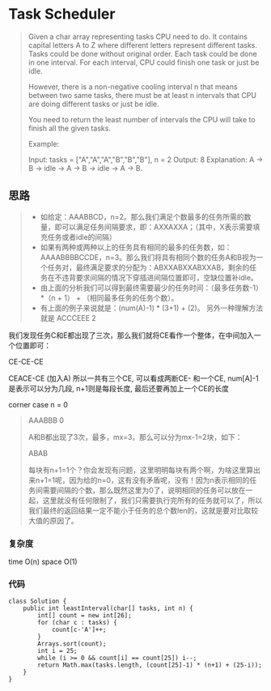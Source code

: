 # Task Scheduler

> Given a char array representing tasks CPU need to do. It contains capital letters A to Z where different letters represent different tasks. Tasks could be done without original order. Each task could be done in one interval. For each interval, CPU could finish one task or just be idle.
> 
> However, there is a non-negative cooling interval n that means between two same tasks, there must be at least n intervals that CPU are doing different tasks or just be idle.
> 
> You need to return the least number of intervals the CPU will take to finish all the given tasks.
> 
>  
> 
> Example:
> 
> Input: tasks = ["A","A","A","B","B","B"], n = 2
> Output: 8
> Explanation: A -> B -> idle -> A -> B -> idle -> A -> B.

## 思路
> - 如给定：AAABBCD，n=2。那么我们满足个数最多的任务所需的数量，即可以满足任务间隔要求，即：AXXAXXA；（其中，X表示需要填充任务或者idle的间隔）
> - 如果有两种或两种以上的任务具有相同的最多的任务数，如：AAAABBBBCCDE，n=3。那么我们将具有相同个数的任务A和B视为一个任务对，最终满足要求的分配为：ABXXABXXABXXAB，剩余的任务在不违背要求间隔的情况下穿插进间隔位置即可，空缺位置补idle。
> - 由上面的分析我们可以得到最终需要最少的任务时间：（最多任务数-1）*（n + 1） + （相同最多任务的任务个数）。
> - 有上面的例子来说就是：(num(A)-1) * (3+1) + (2)。
另外一种理解方法就是
ACCCEEE 2

我们发现任务C和E都出现了三次，那么我们就将CE看作一个整体，在中间加入一个位置即可：

CE-CE-CE

CEACE-CE   (加入A)
所以一共有三个CE, 可以看成两断CE- 和一个CE, num[A]-1是表示可以分为几段, n+1则是每段长度, 最后还要再加上一个CE的长度

corner case n = 0
> AAABBB 0
> 
> A和B都出现了3次，最多，mx=3，那么可以分为mx-1=2块，如下：
> 
> ABAB
> 
> 每块有n+1=1个？你会发现有问题，这里明明每块有两个啊，为啥这里算出来n+1=1呢，因为给的n=0，这有没有矛盾呢，没有！因为n表示相同的任务间需要间隔的个数，那么既然这里为0了，说明相同的任务可以放在一起，这里就没有任何限制了，我们只需要执行完所有的任务就可以了，所以我们最终的返回结果一定不能小于任务的总个数len的，这就是要对比取较大值的原因了。

### 复杂度
time O(n) space O(1)
### 代码
```
class Solution {
    public int leastInterval(char[] tasks, int n) {
        int[] count = new int[26];
        for (char c : tasks) {
            count[c-'A']++;
        }
        Arrays.sort(count);
        int i = 25;
        while (i >= 0 && count[i] == count[25]) i--;
        return Math.max(tasks.length, (count[25]-1) * (n+1) + (25-i));
    }
}
```


